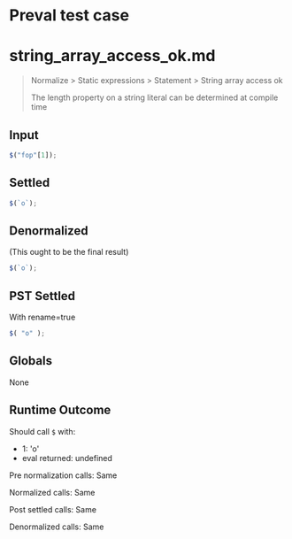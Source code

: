 # Preval test case

# string_array_access_ok.md

> Normalize > Static expressions > Statement > String array access ok
>
> The length property on a string literal can be determined at compile time

## Input

`````js filename=intro
$("fop"[1]);
`````


## Settled


`````js filename=intro
$(`o`);
`````


## Denormalized
(This ought to be the final result)

`````js filename=intro
$(`o`);
`````


## PST Settled
With rename=true

`````js filename=intro
$( "o" );
`````


## Globals


None


## Runtime Outcome


Should call `$` with:
 - 1: 'o'
 - eval returned: undefined

Pre normalization calls: Same

Normalized calls: Same

Post settled calls: Same

Denormalized calls: Same
